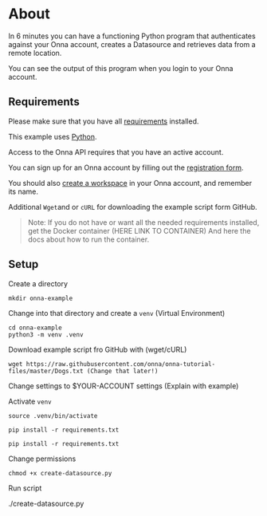 # About

In 6 minutes you can have a functioning Python program that authenticates against your Onna account,
creates a Datasource and retrieves data from a remote location.

You can see the output of this program when you login to your Onna account.

## Requirements

Please make sure that you have all [requirements](https://developers.onna.com/install.html "Link to requirements") installed.

This example uses [Python](https://www.python.org/downloads/release/python-380/ "Official Python 3.8").

Access to the Onna API requires that you have an active account.

You can sign up for an Onna account by filling out the [registration form](https://register.onna.com/signup?trial=true "Onna trial account registration").

You should also [create a workspace](https://support.onna.com/en/articles/1151536-how-to-create-a-workspace "How to create a workspace") in your Onna account, and remember its name.

Additional `Wget`and or `cURL` for downloading the example script form GitHub.

> Note: If you do not have or want all the needed requirements installed, get the Docker container (HERE LINK TO CONTAINER)
> And here the docs about how to run the container.

## Setup

Create a directory

```shell
mkdir onna-example
````

Change into that directory and create a `venv` (Virtual Environment)

```shell
cd onna-example
python3 -m venv .venv
```
Download example script fro GitHub with (wget/cURL)

```shell
wget https://raw.githubusercontent.com/onna/onna-tutorial-files/master/Dogs.txt (Change that later!)
```
Change settings to $YOUR-ACCOUNT settings (Explain with example)

Activate `venv`

```shell
source .venv/bin/activate
````

`pip install -r requirements.txt`

```shell
pip install -r requirements.txt
```

Change permissions

```shell
chmod +x create-datasource.py
````

Run script

./create-datasource.py
